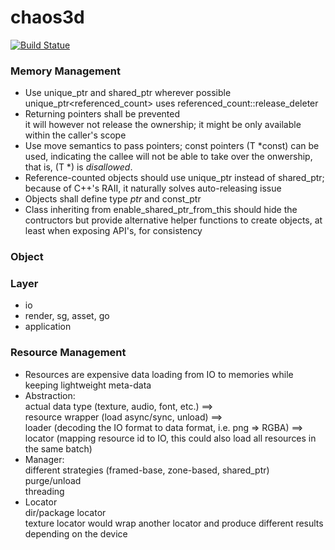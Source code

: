 chaos3d
=======
[![Build Statue](https://travis-ci.org/chaos3d/chaos3d.svg?branch=master)](https://travis-ci.org/chaos3d/chaos3d)

### Memory Management
* Use unique\_ptr and shared\_ptr wherever possible  
  unique\_ptr\<referenced\_count\> uses referenced\_count::release\_deleter
* Returning pointers shall be prevented  
  it will however not release the ownership; it might be only available within the caller's scope
* Use move semantics to pass pointers; const pointers (T \*const) can be used, indicating the callee will not be able to take over the onwership, that is, (T \*) is *disallowed*.
* Reference-counted objects should use unique\_ptr instead of shared\_ptr; because of C++'s RAII, it naturally solves auto-releasing issue
* Objects shall define type _ptr_ and const\_ptr
* Class inheriting from enable\_shared\_ptr\_from\_this should hide the contructors but provide alternative helper functions to create objects, at least when exposing API's, for consistency

### Object 
### Layer
* io
* render, sg, asset, go
* application

### Resource Management
* Resources are expensive data loading from IO to memories while keeping lightweight meta-data
* Abstraction:  
actual data type (texture, audio, font, etc.) ==>  
resource wrapper (load async/sync, unload) ==>  
loader (decoding the IO format to data format, i.e. png => RGBA) ==>  
locator (mapping resource id to IO, this could also load all resources in the same batch)
* Manager:  
different strategies (framed-base, zone-based, shared\_ptr)  
purge/unload  
threading
* Locator  
dir/package locator  
texture locator would wrap another locator and produce different results depending on the device

